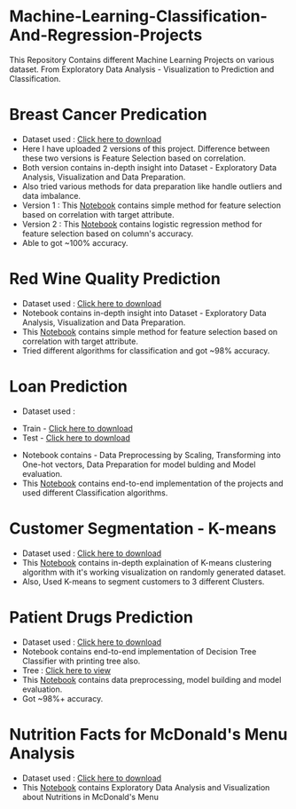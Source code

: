 # Machine-Learning-Classification-And-Regression-Projects
This Repository Contains different Machine Learning Projects on various dataset. From Exploratory Data Analysis - Visualization to Prediction and Classification.

# Breast Cancer Predication

* Dataset used : [Click here to download](https://www.kaggle.com/uciml/breast-cancer-wisconsin-data)
* Here I have uploaded 2 versions of this project. Difference between these two versions is Feature Selection based on correlation.
* Both version contains in-depth insight into Dataset - Exploratory Data Analysis, Visualization and Data Preparation.
* Also tried various methods for data preparation like handle outliers and data imbalance.
* Version 1 : This [Notebook](https://github.com/rkshiyaniya/Data-Science-Machine-Learning-Projects/blob/main/Breast%20Cancer%20Classification%201.ipynb) contains simple method for feature selection based on correlation with target attribute.
* Version 2 : This [Notebook](https://github.com/rkshiyaniya/Data-Science-Machine-Learning-Projects/blob/main/Breast%20Cancer%20Classification%202.ipynb) contains logistic regression method for feature selection based on column's accuracy.
* Able to got ~100% accuracy.

# Red Wine Quality Prediction

* Dataset used : [Click here to download](https://www.kaggle.com/uciml/red-wine-quality-cortez-et-al-2009)
* Notebook contains in-depth insight into Dataset - Exploratory Data Analysis, Visualization and Data Preparation.
* This [Notebook](https://github.com/rkshiyaniya/Data-Science-Machine-Learning-Projects/blob/main/Red%20Wine%20Quality.ipynb) contains simple method for feature selection based on correlation with target attribute.
* Tried different algorithms for classification and got ~98% accuracy.

# Loan Prediction

* Dataset used : 
- Train - [Click here to download](https://s3-api.us-geo.objectstorage.softlayer.net/cf-courses-data/CognitiveClass/ML0101ENv3/labs/loan_train.csv)
- Test - [Click here to download](https://s3-api.us-geo.objectstorage.softlayer.net/cf-courses-data/CognitiveClass/ML0101ENv3/labs/loan_test.csv)
* Notebook contains - Data Preprocessing by Scaling, Transforming into One-hot vectors, Data Preparation for model bulding and Model evaluation.
* This [Notebook](https://github.com/rkshiyaniya/Data-Science-Machine-Learning-Projects/blob/main/Proj_Loan.ipynb) contains end-to-end implementation of the projects and used different Classification algorithms.

# Customer Segmentation - K-means

* Dataset used : [Click here to download](https://cf-courses-data.s3.us.cloud-object-storage.appdomain.cloud/IBMDeveloperSkillsNetwork-DS0701EN-SkillsNetwork/labs/customer_segmentation.csv)
* This [Notebook](https://github.com/rkshiyaniya/Data-Science-Machine-Learning-Projects/blob/main/Clustering_k_means.ipynb) contains in-depth explaination of K-means clustering algorithm with it's working visualization on randomly generated dataset.
* Also, Used K-means to segment customers to 3 different Clusters.

# Patient Drugs Prediction 

* Dataset used : [Click here to download](https://github.com/rkshiyaniya/Data-Science-Machine-Learning-Projects/blob/main/drug200.csv)
* Notebook contains end-to-end implementation of Decision Tree Classifier with printing tree also.
* Tree : [Click here to view](https://github.com/rkshiyaniya/Data-Science-Machine-Learning-Projects/blob/main/drugtree.png)
* This [Notebook](https://github.com/rkshiyaniya/Data-Science-Machine-Learning-Projects/blob/main/Decision_Trees_drugs.ipynb) contains data preprocessing, model building and model evaluation.
* Got ~98%+ accuracy.

# Nutrition Facts for McDonald's Menu Analysis

* Dataset used : [Click here to download](https://www.kaggle.com/mcdonalds/nutrition-facts)
* This [Notebook](https://github.com/rkshiyaniya/Data-Science-Machine-Learning-Projects/blob/main/McDonald's%20Menu.ipynb) contains Exploratory Data Analysis and Visualization about Nutritions in McDonald's Menu

